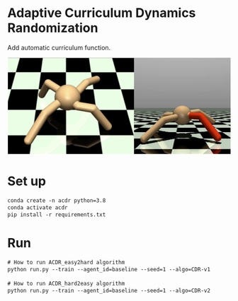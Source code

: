 # Adaptive Curriculum Dynamics Randomization
Add automatic curriculum function.

![ant](docs/ant.png)

# Set up
```
conda create -n acdr python=3.8
conda activate acdr
pip install -r requirements.txt
```

# Run
```
# How to run ACDR_easy2hard algorithm
python run.py --train --agent_id=baseline --seed=1 --algo=CDR-v1

# How to run ACDR_hard2easy algorithm
python run.py --train --agent_id=baseline --seed=1 --algo=CDR-v2
```
